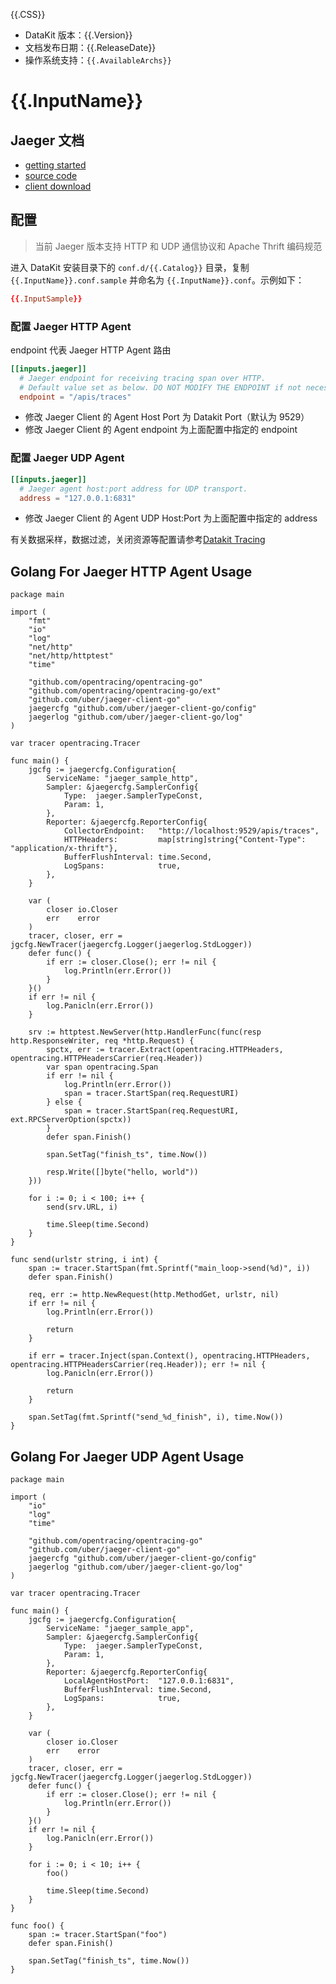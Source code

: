 {{.CSS}}

- DataKit 版本：{{.Version}}
- 文档发布日期：{{.ReleaseDate}}
- 操作系统支持：`{{.AvailableArchs}}`

# {{.InputName}}

## Jaeger 文档

- [getting started](https://www.jaegertracing.io/docs/1.27/getting-started/)
- [source code](https://github.com/jaegertracing/jaeger)
- [client download](https://github.com/jaegertracing/jaeger-client-go/releases)

## 配置

> 当前 Jaeger 版本支持 HTTP 和 UDP 通信协议和 Apache Thrift 编码规范

进入 DataKit 安装目录下的 `conf.d/{{.Catalog}}` 目录，复制 `{{.InputName}}.conf.sample` 并命名为 `{{.InputName}}.conf`。示例如下：

```toml
{{.InputSample}}
```

### 配置 Jaeger HTTP Agent

endpoint 代表 Jaeger HTTP Agent 路由

```toml
[[inputs.jaeger]]
  # Jaeger endpoint for receiving tracing span over HTTP.
  # Default value set as below. DO NOT MODIFY THE ENDPOINT if not necessary.
  endpoint = "/apis/traces"
```

- 修改 Jaeger Client 的 Agent Host Port 为 Datakit Port（默认为 9529）
- 修改 Jaeger Client 的 Agent endpoint 为上面配置中指定的 endpoint

### 配置 Jaeger UDP Agent

```toml
[[inputs.jaeger]]
  # Jaeger agent host:port address for UDP transport.
  address = "127.0.0.1:6831"
```

- 修改 Jaeger Client 的 Agent UDP Host:Port 为上面配置中指定的 address

有关数据采样，数据过滤，关闭资源等配置请参考[Datakit Tracing](datakit-tracing)

## Golang For Jaeger HTTP Agent Usage

```golang
package main

import (
	"fmt"
	"io"
	"log"
	"net/http"
	"net/http/httptest"
	"time"

	"github.com/opentracing/opentracing-go"
	"github.com/opentracing/opentracing-go/ext"
	"github.com/uber/jaeger-client-go"
	jaegercfg "github.com/uber/jaeger-client-go/config"
	jaegerlog "github.com/uber/jaeger-client-go/log"
)

var tracer opentracing.Tracer

func main() {
	jgcfg := jaegercfg.Configuration{
		ServiceName: "jaeger_sample_http",
		Sampler: &jaegercfg.SamplerConfig{
			Type:  jaeger.SamplerTypeConst,
			Param: 1,
		},
		Reporter: &jaegercfg.ReporterConfig{
			CollectorEndpoint:   "http://localhost:9529/apis/traces",
			HTTPHeaders:         map[string]string{"Content-Type": "application/x-thrift"},
			BufferFlushInterval: time.Second,
			LogSpans:            true,
		},
	}

	var (
		closer io.Closer
		err    error
	)
	tracer, closer, err = jgcfg.NewTracer(jaegercfg.Logger(jaegerlog.StdLogger))
	defer func() {
		if err := closer.Close(); err != nil {
			log.Println(err.Error())
		}
	}()
	if err != nil {
		log.Panicln(err.Error())
	}

	srv := httptest.NewServer(http.HandlerFunc(func(resp http.ResponseWriter, req *http.Request) {
		spctx, err := tracer.Extract(opentracing.HTTPHeaders, opentracing.HTTPHeadersCarrier(req.Header))
		var span opentracing.Span
		if err != nil {
			log.Println(err.Error())
			span = tracer.StartSpan(req.RequestURI)
		} else {
			span = tracer.StartSpan(req.RequestURI, ext.RPCServerOption(spctx))
		}
		defer span.Finish()

		span.SetTag("finish_ts", time.Now())

		resp.Write([]byte("hello, world"))
	}))

	for i := 0; i < 100; i++ {
		send(srv.URL, i)

		time.Sleep(time.Second)
	}
}

func send(urlstr string, i int) {
	span := tracer.StartSpan(fmt.Sprintf("main_loop->send(%d)", i))
	defer span.Finish()

	req, err := http.NewRequest(http.MethodGet, urlstr, nil)
	if err != nil {
		log.Println(err.Error())

		return
	}

	if err = tracer.Inject(span.Context(), opentracing.HTTPHeaders, opentracing.HTTPHeadersCarrier(req.Header)); err != nil {
		log.Panicln(err.Error())

		return
	}

	span.SetTag(fmt.Sprintf("send_%d_finish", i), time.Now())
}
```

## Golang For Jaeger UDP Agent Usage

```golang
package main

import (
	"io"
	"log"
	"time"

	"github.com/opentracing/opentracing-go"
	"github.com/uber/jaeger-client-go"
	jaegercfg "github.com/uber/jaeger-client-go/config"
	jaegerlog "github.com/uber/jaeger-client-go/log"
)

var tracer opentracing.Tracer

func main() {
	jgcfg := jaegercfg.Configuration{
		ServiceName: "jaeger_sample_app",
		Sampler: &jaegercfg.SamplerConfig{
			Type:  jaeger.SamplerTypeConst,
			Param: 1,
		},
		Reporter: &jaegercfg.ReporterConfig{
			LocalAgentHostPort:  "127.0.0.1:6831",
			BufferFlushInterval: time.Second,
			LogSpans:            true,
		},
	}

	var (
		closer io.Closer
		err    error
	)
	tracer, closer, err = jgcfg.NewTracer(jaegercfg.Logger(jaegerlog.StdLogger))
	defer func() {
		if err := closer.Close(); err != nil {
			log.Println(err.Error())
		}
	}()
	if err != nil {
		log.Panicln(err.Error())
	}

	for i := 0; i < 10; i++ {
		foo()

		time.Sleep(time.Second)
	}
}

func foo() {
	span := tracer.StartSpan("foo")
	defer span.Finish()

	span.SetTag("finish_ts", time.Now())
}
```
